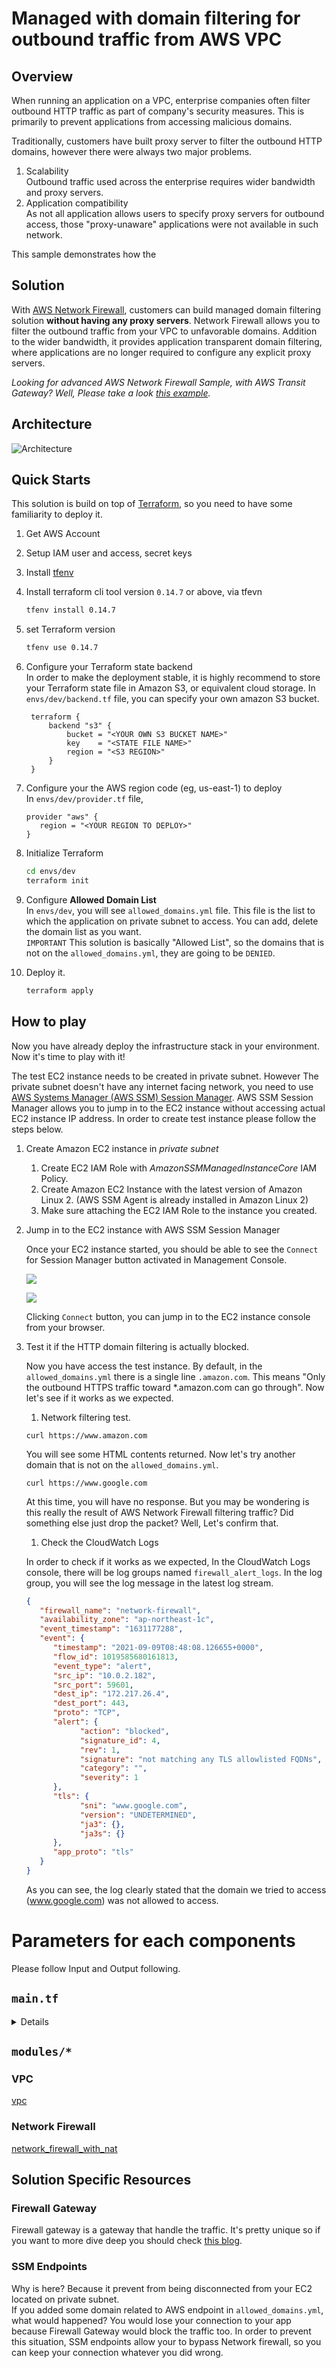 # Managed with domain filtering for outbound traffic from AWS VPC

## Overview
When running an application on a VPC, enterprise companies often filter outbound HTTP traffic as part of company's security measures. This is primarily to prevent applications from accessing malicious domains. 

Traditionally, customers have built proxy server to filter the outbound HTTP domains, however there were always two major problems.

1. Scalability  
   Outbound traffic used across the enterprise requires wider bandwidth and proxy servers.
2. Application compatibility  
   As not all application allows users to specify proxy servers for outbound access, those "proxy-unaware" applications were not available in such network.

This sample demonstrates how the  

## Solution
With [AWS Network Firewall](https://aws.amazon.com/network-firewall/?nc1=h_ls&whats-new-cards.sort-by=item.additionalFields.postDateTime&whats-new-cards.sort-order=desc), customers can build managed domain filtering solution **without having any proxy servers**. Network Firewall allows you to filter the outbound traffic from your VPC to unfavorable domains. Addition to the wider bandwidth, it provides application transparent domain filtering, where applications are no longer required to configure any explicit proxy servers.

*Looking for advanced AWS Network Firewall Sample, with AWS Transit Gateway? Well, Please take a look [this example](https://github.com/aws-samples/aws-network-firewall-terraform).*

## Architecture

![Architecture](./img/arch.svg)

## Quick Starts
This solution is build on top of [Terraform](https://www.terraform.io/), so you need to have some familiarity to deploy it.

1. Get AWS Account
2. Setup IAM user and access, secret keys
3. Install [tfenv](https://github.com/tfutils/tfenv)
4. Install terraform cli tool version `0.14.7` or above, via tfevn
   ```bash
   tfenv install 0.14.7
   ```
5. set Terraform version
   ```bash
   tfenv use 0.14.7
   ```
6. Configure your Terraform state backend  
   In order to make the deployment stable, it is highly recommend to store your Terraform state file in Amazon S3, or equivalent cloud storage. In `envs/dev/backend.tf` file, you can specify your own amazon S3 bucket.
   ```HCL
    terraform {
        backend "s3" {
            bucket = "<YOUR OWN S3 BUCKET NAME>"
            key    = "<STATE FILE NAME>"
            region = "<S3 REGION>"
        }
    }   
   ```
7. Configure your the AWS region code (eg, us-east-1) to deploy  
   In `envs/dev/provider.tf` file, 
   ```HCL
   provider "aws" {
      region = "<YOUR REGION TO DEPLOY>"
   }
   ```   
     
8. Initialize Terraform  
   ```bash
   cd envs/dev
   terraform init
   ```
9.  Configure **Allowed Domain List**  
   In `envs/dev`, you will see `allowed_domains.yml` file. This file is the list to which the application on private subnet to access. You can add, delete the domain list as you want.   
   `IMPORTANT`
   This solution is basically "Allowed List", so the domains that is not on the `allowed_domains.yml`, they are going to be `DENIED`.
10. Deploy it.
    ```bash
    terraform apply
    ```

## How to play
Now you have already deploy the infrastructure stack in your environment. Now it's time to play with it!

The test EC2 instance needs to be created in private subnet. However The private subnet doesn't have any internet facing network, you need to use [AWS Systems Manager (AWS SSM) Session Manager](https://docs.aws.amazon.com/systems-manager/latest/userguide/session-manager.html). AWS SSM Session Manager allows you to jump in to the EC2 instance without accessing actual EC2 instance IP address. In order to create test instance please follow the steps below.  

1. Create Amazon EC2 instance in *private subnet*  
   1. Create EC2 IAM Role with *AmazonSSMManagedInstanceCore* IAM Policy.
   2. Create Amazon EC2 Instance with the latest version of Amazon Linux 2. (AWS SSM Agent is already installed in Amazon Linux 2)
   3. Make sure attaching the EC2 IAM Role to the instance you created. 

2. Jump in to the EC2 instance with AWS SSM Session Manager 
    
   Once your EC2 instance started, you should be able to see the `Connect` for Session Manager button activated in Management Console. 

   ![](image/2021-09-09-17-25-39.png)

   ![](image/2021-09-09-17-26-05.png)

   Clicking `Connect` button, you can jump in to the EC2 instance console from your browser.


3. Test it if the HTTP domain filtering is actually blocked.  
   
   Now you have access the test instance. By default, in the `allowed_domains.yml` there is a single line `.amazon.com`. This means "Only the outbound HTTPS traffic toward *.amazon.com can go through". Now let's see if it works as we expected. 

   1. Network filtering test.

   ```
   curl https://www.amazon.com
   ```

   You will see some HTML contents returned. Now let's try another domain that is not on the `allowed_domains.yml`. 

   ```
   curl https://www.google.com
   ```

   At this time, you will have no response. But you may be wondering is this really the result of AWS Network Firewall filtering traffic? Did something else just drop the packet? Well, Let's confirm that.

   1. Check the CloudWatch Logs

   In order to check if it works as we expected, In the CloudWatch Logs console, there will be log groups named `firewall_alert_logs`. In the log group, you will see the log message in the latest log stream. 

   ```json
   {
      "firewall_name": "network-firewall",
      "availability_zone": "ap-northeast-1c",
      "event_timestamp": "1631177288",
      "event": {
         "timestamp": "2021-09-09T08:48:08.126655+0000",
         "flow_id": 1019585680161813,
         "event_type": "alert",
         "src_ip": "10.0.2.182",
         "src_port": 59601,
         "dest_ip": "172.217.26.4",
         "dest_port": 443,
         "proto": "TCP",
         "alert": {
               "action": "blocked",
               "signature_id": 4,
               "rev": 1,
               "signature": "not matching any TLS allowlisted FQDNs",
               "category": "",
               "severity": 1
         },
         "tls": {
               "sni": "www.google.com",
               "version": "UNDETERMINED",
               "ja3": {},
               "ja3s": {}
         },
         "app_proto": "tls"
      }
   }
   ```

   As you can see, the log clearly stated that the domain we tried to access (www.google.com) was not allowed to access.  


# Parameters for each components

Please follow Input and Output following.

## `main.tf` 

<details>

### Variables

| Variable | Type | Description |
| ------------- | ------------- | ------------- |
| vpc_cidr_block  | `String`  | Automatically create `/24` subnets in the VPC, so please specify larger CIDR range.  |

### Outputs

| Output | Type | Description |
| ------------- | ------------- | ------------- |
| igw  | `String`  | Internet Gateway (IGW) ID. |
| firewall_subnet_1_id  | `String`  | Firewall subnet ID located in first availability zone. |
| firewall_subnet_2_id  | `String`  | Firewall subnet ID located in second availability zone. |
| public_subnet_1_id  | `String`  | Public subnet ID located in first available zone. |
| public_subnet_2_id  | `String`  | Public subnet ID located in second available zone. |
| public_subnet_1_route_table_id  | `String`  | Route table ID for public subnet ID located in first available zone. |
| public_subnet_2_route_table_id  | `String`  | Route table ID for public subnet ID located in second available zone. |

</details>

## `modules/*`

### VPC
[vpc](./modules/vpc)

### Network Firewall
[network_firewall_with_nat](./modules/network_firewall_with_nat)

## Solution Specific Resources

### Firewall Gateway
Firewall gateway is a gateway that handle the traffic. It's pretty unique so if you want to more dive deep you should check [this blog](https://aws.amazon.com/jp/blogs/aws/aws-network-firewall-new-managed-firewall-service-in-vpc/).

### SSM Endpoints
Why is here? Because it prevent from being disconnected from your EC2 located on private subnet.   
If you added some domain related to AWS endpoint in `allowed_domains.yml`, what would happened? You would lose your connection to your app because Firewall Gateway would block the traffic too. In order to prevent this situation, SSM endpoints allow your to bypass Network firewall, so you can keep your connection whatever you did wrong. 